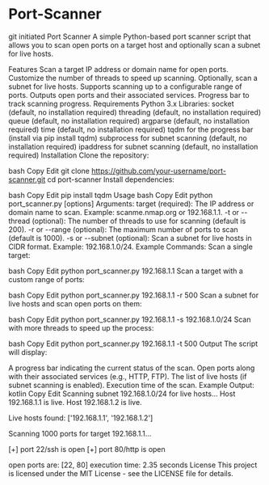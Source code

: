 # Port-Scanner
git initiated
Port Scanner
A simple Python-based port scanner script that allows you to scan open ports on a target host and optionally scan a subnet for live hosts.

Features
Scan a target IP address or domain name for open ports.
Customize the number of threads to speed up scanning.
Optionally, scan a subnet for live hosts.
Supports scanning up to a configurable range of ports.
Outputs open ports and their associated services.
Progress bar to track scanning progress.
Requirements
Python 3.x
Libraries:
socket (default, no installation required)
threading (default, no installation required)
queue (default, no installation required)
argparse (default, no installation required)
time (default, no installation required)
tqdm for the progress bar (install via pip install tqdm)
subprocess for subnet scanning (default, no installation required)
ipaddress for subnet scanning (default, no installation required)
Installation
Clone the repository:

bash
Copy
Edit
git clone https://github.com/your-username/port-scanner.git
cd port-scanner
Install dependencies:

bash
Copy
Edit
pip install tqdm
Usage
bash
Copy
Edit
python port_scanner.py <target> [options]
Arguments:
target (required): The IP address or domain name to scan. Example: scanme.nmap.org or 192.168.1.1.
-t or --thread (optional): The number of threads to use for scanning (default is 200).
-r or --range (optional): The maximum number of ports to scan (default is 1000).
-s or --subnet (optional): Scan a subnet for live hosts in CIDR format. Example: 192.168.1.0/24.
Example Commands:
Scan a single target:

bash
Copy
Edit
python port_scanner.py 192.168.1.1
Scan a target with a custom range of ports:

bash
Copy
Edit
python port_scanner.py 192.168.1.1 -r 500
Scan a subnet for live hosts and scan open ports on them:

bash
Copy
Edit
python port_scanner.py 192.168.1.1 -s 192.168.1.0/24
Scan with more threads to speed up the process:

bash
Copy
Edit
python port_scanner.py 192.168.1.1 -t 500
Output
The script will display:

A progress bar indicating the current status of the scan.
Open ports along with their associated services (e.g., HTTP, FTP).
The list of live hosts (if subnet scanning is enabled).
Execution time of the scan.
Example Output:
kotlin
Copy
Edit
Scanning subnet 192.168.1.0/24 for live hosts...
Host 192.168.1.1 is live.
Host 192.168.1.2 is live.

Live hosts found: ['192.168.1.1', '192.168.1.2']

Scanning 1000 ports for target 192.168.1.1...

[+] port 22/ssh is open
[+] port 80/http is open

open ports are: [22, 80]
execution time: 2.35 seconds
License
This project is licensed under the MIT License - see the LICENSE file for details.
